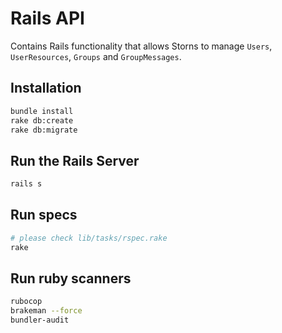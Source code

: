 # Rails API

Contains Rails functionality that allows Storns to manage `Users`, `UserResources`, `Groups` and `GroupMessages`.

## Installation

```bash
bundle install
rake db:create
rake db:migrate
```

## Run the Rails Server

```bash
rails s
```

## Run specs

```bash
# please check lib/tasks/rspec.rake
rake
```

## Run ruby scanners

```bash
rubocop
brakeman --force
bundler-audit
```
